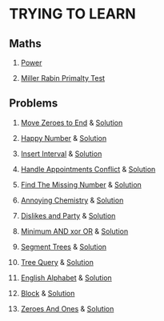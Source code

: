 # TRYING TO LEARN

## Maths

1. [Power](Maths/Power.cpp)

2. [Miller Rabin Primalty Test](Maths/Primetest.cpp)

## Problems

1. [Move Zeroes to End](https://codezen.codingninjas.com/practice/240143/5577/interview-shuriken-41:-move-zeroes-to-end) & [Solution](CodeZen/MoveZeroToEnd.cpp)

2. [Happy Number](https://codezen.codingninjas.com/practice/265704/5880/interview-shuriken-45:-happy-number) & [Solution](CodeZen/HappyNumber.cpp)

3. [Insert Interval](https://codezen.codingninjas.com/practice/285893/6132/interview-shuriken-49:-insert-interval) & [Solution](CodeZen/InsertInterval.cpp)

4. [Handle Appointments Conflict](https://codezen.codingninjas.com/practice/290392/6168/interview-shuriken-51:-handle-appointments-conflict) & [Solution]( CodeZen/HandleAppointmentConflicts.cpp)

5. [Find The Missing Number](https://codezen.codingninjas.com/practice/314018/6406/interview-shuriken-53:-find-the-missing-number) & [Solution](CodeZen/FindTheMissingNumber.cpp)

6. [Annoying Chemistry](https://www.hackerearth.com/challenges/competitive/march-circuits-20/algorithm/annoying-chemistry-f5fb9556/) & [Solution](Hackerearth/March2020/AnnoyingChemistry.cpp)

7. [Dislikes and Party](https://www.hackerearth.com/challenges/competitive/march-circuits-20/algorithm/dislikes-and-party-567b9605/) & [Solution](Hackerearth/March2020/DislikesandParty.cpp)

8. [Minimum AND xor OR](https://www.hackerearth.com/challenges/competitive/march-circuits-20/algorithm/minimum-and-xor-or-6a05bbd4/) & [Solution](Hackerearth/March2020/MinimumANDxorOR.cpp)

9. [Segment Trees](https://www.hackerearth.com/practice/data-structures/advanced-data-structures/segment-trees/tutorial/) & [Solution](graphs/SegmentTrees.cpp)

10. [Tree Query](https://www.hackerearth.com/practice/data-structures/advanced-data-structures/segment-trees/practice-problems/algorithm/tree-query-3-5d98588f/) & [Solution](Hackerearth/TreeQuery.cpp)

11. [English Alphabet](https://www.techgig.com/codegladiators/question/cUFqTFhndGM2ZVFKOHFpOUlZU1k1a3QyUFEwK0d6RjlWazY5czVJc212SXh1endjVjB6MUtCZkEya2hRYWM3dg==/1) & [Solution](Techgig/EnglishAlphabet.cpp)

12. [Block](https://www.hackerearth.com/practice/data-structures/advanced-data-structures/segment-trees/practice-problems/algorithm/blocks-2/) & [Solution](Hackerearth/Block.cpp)

13. [Zeroes And Ones](https://www.hackerearth.com/practice/data-structures/advanced-data-structures/segment-trees/practice-problems/algorithm/k-th-bit-faae0e0d/) & [Solution](Hackerearth/ZeroesAndOnes.cpp)

